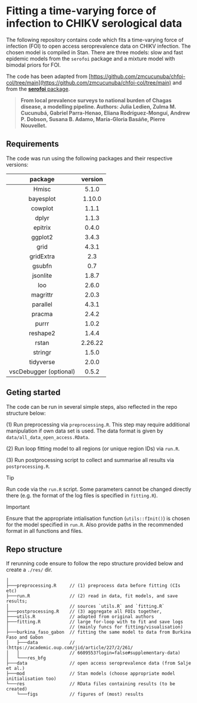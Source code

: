 # Fitting a time-varying force of infection to CHIKV serological data

The following repository contains code which fits a time-varying force of infection (FOI) to open access seroprevalence data on CHIKV infection. The chosen model is compiled in Stan. There are three models: slow and fast epidemic models from the `serofoi` package and a mixture model with bimodal priors for FOI. 

The code has been adapted from [https://github.com/zmcucunuba/chfoi-col/tree/main](https://github.com/zmcucunuba/chfoi-col/tree/main) and from the [**serofoi** package](https://epiverse-trace.github.io/serofoi/index.html).

> **From local prevalence surveys to national burden of Chagas disease, a modelling pipeline. Authors: Julia Ledien, Zulma M. Cucunubá, Gabriel Parra-Henao, Eliana Rodríguez-Monguí, Andrew P. Dobson, Susana B. Adamo, María-Gloria Basáñe, Pierre Nouvellet.**


## Requirements 

The code was run using the following packages and their respective versions:


|   **package**   | **version** |
|:-----------:|:-------:|
|    Hmisc    |  5.1.0  |
|  bayesplot  | 1.10.0  |
|   cowplot   |  1.1.1  |
|    dplyr    |  1.1.3  |
|   epitrix   |  0.4.0  |
|   ggplot2   |  3.4.3  |
|    grid     |  4.3.1  |
|  gridExtra  |   2.3   |
|   gsubfn    |   0.7   |
|  jsonlite   |  1.8.7  |
|     loo     |  2.6.0  |
|  magrittr   |  2.0.3  |
|  parallel   |  4.3.1  |
|   pracma    |  2.4.2  |
|    purrr    |  1.0.2  |
|  reshape2   |  1.4.4  |
|    rstan    | 2.26.22 |
|   stringr   |  1.5.0  |
|  tidyverse  |  2.0.0  |
| vscDebugger (optional) |  0.5.2  |



## Geting started 

The code can be run in several simple steps, also reflected in the repo structure below: 

(1) Run preprocessing via `preprocessing.R`. This step may require additional manipulation if own data set is used. The data format is given by `data/all_data_open_access.RData`.

(2) Run loop fitting model to all regions (or unique region IDs) via `run.R`. 

(3) Run postprocessing script to collect and summarise all results via `postprocessing.R`.


> [!TIP]
> Run code via the `run.R` script. Some parameters cannot be changed directly there (e.g. the format of the log files is specified in `fitting.R`).

> [!IMPORTANT]  
> Ensure that the appropriate intialisation function (`utils::fInit()`) is chosen for the model specified in `run.R`. Also provide paths in the recommended format in all functions and files.


## Repo structure

If rerunning code ensure to follow the repo structure provided below and create a `./res/` dir. 

```
│
├───preprocessing.R     // (1) preprocess data before fitting (CIs etc)
├───run.R               // (2) read in data, fit models, and save results; 
│                       // sources `utils.R` and `fitting.R`
├───postprocessing.R    // (3) aggregate all FOIs together, 
├───utils.R             // adapted from original authors 
├───fitting.R           // large for-loop with to fit and save logs 
│                       // (mainly funcs for fitting/visualisation)
├───burkina_faso_gabon  // fitting the same model to data from Burkina Faso and Gabon 
│   ├───data            // (https://academic.oup.com/jid/article/227/2/261/
│   │                   // 6609553?login=false#supplementary-data)
│   └───res_bfg
├───data                // open access seroprevalence data (from Salje et al.)
├───mod                 // Stan models (choose appropriate model initialisation too)
└───res                 // RData files containing results (to be created)
    └───figs            // figures of (most) results 
```
